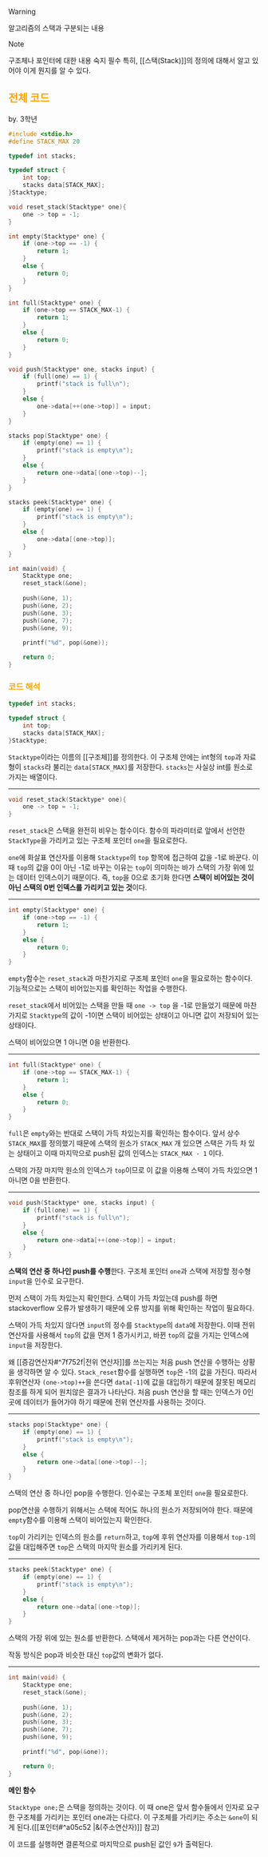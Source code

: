 > [!WARNING]
> 알고리즘의 스택과 구분되는 내용

>[!NOTE]
>구조체나 포인터에 대한 내용 숙지 필수
>특히, [[스택(Stack)]]의 정의에 대해서 알고 있어야 이게 뭔지를 알 수 있다.

## <font color="orange">전체 코드</font>
by. 3학년 
```C
#include <stdio.h>
#define STACK_MAX 20

typedef int stacks;

typedef struct {
	int top;
	stacks data[STACK_MAX];
}Stacktype;

void reset_stack(Stacktype* one){
	one -> top = -1;
}

int empty(Stacktype* one) {
	if (one->top == -1) {
		return 1;
	}
	else {
		return 0;
	}
}

int full(Stacktype* one) {
	if (one->top == STACK_MAX-1) {
		return 1;
	}
	else {
		return 0;
	}
}

void push(Stacktype* one, stacks input) {
	if (full(one) == 1) {
		printf("stack is full\n");
	}
	else {
		one->data[++(one->top)] = input;
	}
}

stacks pop(Stacktype* one) {
	if (empty(one) == 1) {
		printf("stack is empty\n");
	}
	else {
		return one->data[(one->top)--];
	}
}

stacks peek(Stacktype* one) {
	if (empty(one) == 1) {
		printf("stack is empty\n");
	}
	else {
		one->data[(one->top)];
	}
}

int main(void) {
	Stacktype one;
	reset_stack(&one);
	
	push(&one, 1);
	push(&one, 2);
	push(&one, 3);
	push(&one, 7);
	push(&one, 9);
	
	printf("%d", pop(&one));

	return 0;
}
```

### <font color="orange">코드 해석</font>

```C
typedef int stacks;

typedef struct {
	int top;
	stacks data[STACK_MAX];
}Stacktype;
```

`Stacktype`이라는 이름의 [[구조체]]를 정의한다. 이 구조체 안에는 int형의 `top`과 자료형이 `stacks`라 불리는 `data[STACK_MAX]`를 저장한다. `stacks`는 사실상 int를 원소로 가지는 배열이다.

<hr>

```C
void reset_stack(Stacktype* one){
	one -> top = -1;
}
```

`reset_stack`은 스택을 완전히 비우는 함수이다. 함수의 파라미터로 앞에서 선언한 `StackType`을 가리키고 있는 구조체 포인터 `one`을 필요로한다.

`one`에 화살표 연산자를 이용해 `Stacktype`의 `top` 항목에 접근하여 값을 -1로 바꾼다. 이때 `top`의 값을 0이 아닌 -1로 바꾸는 이유는 `top`이 의미하는 바가 스택의 가장 위에 있는 데이터 인덱스이기 때문이다. 즉, `top`을 0으로 초기화 한다면 **스택이 비어있는 것이 아닌 스택의 0번 인덱스를 가리키고 있는 것**이다.

<hr>

```C
int empty(Stacktype* one) {
	if (one->top == -1) {
		return 1;
	}
	else {
		return 0;
	}
}
```

`empty`함수는 `reset_stack`과 마찬가지로 구조체 포인터 `one`을 필요로하는 함수이다.
기능적으로는 스택이 비어있는지를 확인하는 작업을 수행한다.

`reset_stack`에서 비어있는 스택을 만들 때 `one -> top` 을 -1로 만들었기 때문에 마찬가지로 `Stacktype`의 값이 -1이면 스택이 비어있는 상태이고 아니면 값이 저장되어 있는 상태이다.

스택이 비어있으면 1 아니면 0을 반환한다.

<hr>

```C
int full(Stacktype* one) {
	if (one->top == STACK_MAX-1) {
		return 1;
	}
	else {
		return 0;
	}
}
```

`full`은 `empty`와는 반대로 스택이 가득 차있는지를 확인하는 함수이다. 앞서 상수 `STACK_MAX`를 정의했기 때문에 스택의 원소가 `STACK_MAX` 개 있으면 스택은 가득 차 있는 상태이고 이때 마지막으로 push된 값의 인덱스는 `STACK_MAX - 1` 이다.

스택의 가장 마지막 원소의 인덱스가 `top`이므로 이 값을 이용해 스택이 가득 차있으면 1 아니면 0을 반환한다.

<hr>

```C
void push(Stacktype* one, stacks input) {
	if (full(one) == 1) {
		printf("stack is full\n");
	}
	else {
		return one->data[++(one->top)] = input;
	}
}
```

**스택의 연산 중 하나인 push를 수행**한다. 구조체 포인터 `one`과 스택에 저장할 정수형 `input`을 인수로 요구한다.

먼저 스택이 가득 차있는지 확인한다. 스택이 가득 차있는데 push를 하면 stackoverflow 오류가 발생하기 때문에 오류 방지를 위해 확인하는 작업이 필요하다.

스택이 가득 차있지 않다면 `input`의 정수를 `Stacktype`의 `data`에 저장한다.
이때 전위연산자를 사용해서 `top`의 값을 먼저 1 증가시키고, 바뀐 `top`의 값을 가지는 인덱스에 `input`을 저장한다.

왜 [[증감연산자#^7f752f|전위 연산자]]를 쓰는지는 처음 push 연산을 수행하는 상황을 생각하면 알 수 있다. `Stack_reset`함수를 실행하면 `top`은 -1의 값을 가진다. 
따라서 후위연산자 `(one->top)++`을 쓴다면 `data[-1]`에 값을 대입하기 때문에 잘못된 메모리 참조를 하게 되어 원치않은 결과가 나타난다. 처음 push 연산을 할 때는 인덱스가 0인 곳에 데이터가 들어가야 하기 때문에 전위 연산자를 사용하는 것이다.

<hr>

```C
stacks pop(Stacktype* one) {
	if (empty(one) == 1) {
		printf("stack is empty\n");
	}
	else {
		return one->data[(one->top)--];
	}
}
```

스택의 연산 중 하나인 pop을 수행한다. 인수로는 구조체 포인터 `one`을 필요로한다.

pop연산을 수행하기 위해서는 스택에 적어도 하나의 원소가 저장되어야 한다. 때문에 `empty`함수를 이용해 스택이 비어있는지 확인한다.

`top`이 가리키는 인덱스의 원소를 `return`하고, `top`에 후위 연산자를 이용해서 `top-1`의 값을 대입해주면 `top`은 스택의 마지막 원소를 가리키게 된다.

<hr>

```C
stacks peek(Stacktype* one) {
	if (empty(one) == 1) {
		printf("stack is empty\n");
	}
	else {
		return one->data[(one->top)];
	}
}
```

스택의 가장 위에 있는 원소를 반환한다. 스택에서 제거하는 pop과는 다른 연산이다.

작동 방식은 pop과 비슷한 대신 `top`값의 변화가 없다.

<hr>

```C
int main(void) {
	Stacktype one;
	reset_stack(&one);
	
	push(&one, 1);
	push(&one, 2);
	push(&one, 3);
	push(&one, 7);
	push(&one, 9);
	
	printf("%d", pop(&one));

	return 0;
}
```

**메인 함수** 

`Stacktype one;`은 스택을 정의하는 것이다. 이 때 one은 앞서 함수들에서 인자로 요구한 구조체를 가리키는 포인터 one과는 다르다. 이 구조체를 가리키는 주소는 `&one`이 되
게 된다.([[포인터#^a05c52 |&(주소연산자)]] 참고)

이 코드를 실행하면 결론적으로 마지막으로 push된 값인 `9`가 출력된다.
